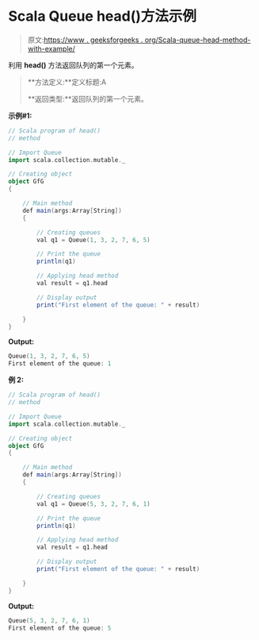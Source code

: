 # Scala Queue head()方法示例

> 原文:[https://www . geeksforgeeks . org/Scala-queue-head-method-with-example/](https://www.geeksforgeeks.org/scala-queue-head-method-with-example/)

利用 **head()** 方法返回队列的第一个元素。

> **方法定义:**定义标题:A
> 
> **返回类型:**返回队列的第一个元素。

**示例#1:**

```scala
// Scala program of head() 
// method 

// Import Queue  
import scala.collection.mutable._

// Creating object 
object GfG 
{ 

    // Main method 
    def main(args:Array[String]) 
    { 

        // Creating queues 
        val q1 = Queue(1, 3, 2, 7, 6, 5) 

        // Print the queue
        println(q1)

        // Applying head method 
        val result = q1.head

        // Display output
        print("First element of the queue: " + result)

    } 
} 
```

**Output:**

```scala
Queue(1, 3, 2, 7, 6, 5)
First element of the queue: 1

```

**例 2:**

```scala
// Scala program of head() 
// method 

// Import Queue  
import scala.collection.mutable._

// Creating object 
object GfG 
{ 

    // Main method 
    def main(args:Array[String]) 
    { 

        // Creating queues 
        val q1 = Queue(5, 3, 2, 7, 6, 1) 

        // Print the queue
        println(q1)

        // Applying head method 
        val result = q1.head

        // Display output
        print("First element of the queue: " + result)

    } 
} 
```

**Output:**

```scala
Queue(5, 3, 2, 7, 6, 1)
First element of the queue: 5

```